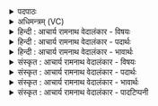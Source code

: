 <details><summary>पदपाठः</summary>

य꣢त्। म꣡न्य꣢꣯से। व꣡रे꣢꣯ण्यम्। इ꣡न्द्र꣢꣯। द्यु꣣क्ष꣢म्। द्यु꣣। क्ष꣢म्। तत्। आ। भ꣣र। विद्या꣡म꣢। त꣡स्य꣢꣯। ते꣣। वय꣢म्। अ꣡कू꣢꣯पारस्य। दावनः। ११७३।
</details>

<details><summary>अधिमन्त्रम् (VC)</summary>

- इन्द्रः
- अत्रिर्भौमः
- अनुष्टुप्
- गान्धारः
</details>

<details><summary>हिन्दी : आचार्य रामनाथ वेदालंकार - विषयः</summary>

अगले मन्त्र में फिर परमेश्वर और आचार्य का विषय है।
</details>

<details><summary>हिन्दी : आचार्य रामनाथ वेदालंकार - पदार्थः</summary>

पदार्थान्वयभाषाः -  हे(इन्द्र)परमैश्वर्यवान् जगदीश्वर वा आचार्य! (यत्)जिसे,आप(वरेण्यम्)ग्रहण करने योग्य(मन्यसे)मानते हो, (तत्)उस(द्युक्षम्)धर्म और विद्या के प्रकाश के निवासक अपने दान को(आ भर)हमें प्राप्त कराओ।(ते)आपके(अकूपारस्य)जिसका भरना या संग्रह करना बुरा नहीं है,ऐसे(तस्य)उस(दावनः)दान को(वयम्)हम(विद्याम)पा लेवें ॥२॥
</details>

<details><summary>हिन्दी : आचार्य रामनाथ वेदालंकार - भावार्थः</summary>

भावार्थभाषाः -  परमेश्वर और आचार्य का जो सद्गुण,विद्या,धर्म,सदाचार आदि का दान है,उसे पाकर हम अपने आपको उन्नत करें ॥२॥
</details>

<details><summary>संस्कृत : आचार्य रामनाथ वेदालंकार - विषयः</summary>

अथ पुनः परमेश्वराचार्ययोर्विषयमाह।
</details>

<details><summary>संस्कृत : आचार्य रामनाथ वेदालंकार - पदार्थः</summary>

पदार्थान्वयभाषाः -  हे(इन्द्र)परमैश्वर्यवन् जगदीश्वर आचार्य वा! (यत्)यत् त्वम्(वरेण्यम्)वरितुं ग्रहीतुमर्हम्(मन्यसे)जानासि(तत् द्युक्षम्)धर्मविद्याप्रकाशनिवासकं स्वकीयं दानम्।[द्यां प्रकाशं क्षाययति निवासयति यत् तादृशम्।] (आ भर)अस्मान् प्रापय।(ते)तव(अकूपारस्य)अकुत्सितः पारः पूरणं संग्रहः यस्य तादृशस्य(तस्य दावनः)दानस्य।[द्वितीयार्थे षष्ठी।] (वयम्)त्वदुपासकाः(विद्याम)लभेमहि।[‘विद्याम तस्य ते वयमकुपरणस्य दानस्य’इति निरुक्तम्। ४।१८]॥२॥२
</details>

<details><summary>संस्कृत : आचार्य रामनाथ वेदालंकार - भावार्थः</summary>

भावार्थभाषाः -  परमेश्वरस्याचार्यस्य च यत् सद्गुणविद्याधर्मसदाचारादिदानमस्ति तत् प्राप्य वयं स्वात्मानमुन्नयेम ॥२॥
</details>

<details><summary>संस्कृत : आचार्य रामनाथ वेदालंकार - पादटिप्पनी</summary>

टिप्पणी:   १. ऋ० ५।३९।२, ‘दा॒वने॑’ इति पाठः। २. ऋग्भाष्ये दयानन्दर्षिर्मन्त्रमिमं विद्वत्पक्षे व्याख्यातवान्।
</details>